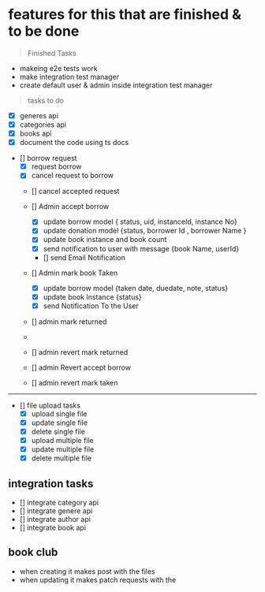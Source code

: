 # features for this that are finished & to be done

> Finished Tasks

- makeing e2e tests work
- make integration test manager
- create default user & admin inside integration test manager

> tasks to do

- [x] generes api
- [x] categories api
- [x] books api
- [x] document the code using ts docs
- [] borrow request
  - [x] request borrow
  - [x] cancel request to borrow
  - [] cancel accepted request
  - [] Admin accept borrow
    - [x] update borrow model { status, uid, instanceId, instance No}
    - [x] update donation model {status, borrower Id , borrower Name }
    - [x] update book instance and book count
    - [x] send notification to user with message {book Name, userId}
    - [] send Email Notification

  - [] Admin mark book Taken
    - [x] update borrow model {taken date, duedate, note, status}
    - [x] update book Instance {status}
    - [x] send Notification To the User

  - [] admin mark returned
  -
  - [] admin revert mark returned
  - [] admin Revert accept borrow
  - [] admin revert mark taken

---

- [] file upload tasks
  - [x] upload single file
  - [x] update single file
  - [x] delete single file
  - [x] upload multiple file
  - [x] update multiple file
  - [x] delete multiple file

## integration tasks

- [] integrate category api
- [] integrate genere api
- [] integrate author api
- [] integrate book api

## book club

<!-- Uploading logic -->
- when creating it makes post with the files
- when updating it makes patch requests with the
